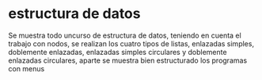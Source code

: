 # estructura de datos
Se muestra todo uncurso de estructura de datos, teniendo en cuenta el trabajo con nodos, se realizan los cuatro tipos de listas, enlazadas simples, doblemente enlazadas, enlazadas simples circulares y doblemente enlazadas circulares, aparte se muestra bien estructurado los programas con menus 
